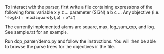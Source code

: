 To interact with the parser, first write a file containing expressions of the following form:
  variable x y z ...
  parameter (SIGN) a b c ...
  Any objective (i.e. '-log(x) + max(square(y),a) + b*z')

The currently implemented atoms are square, max, log_sum_exp, and log.
See sample.txt for an example.

Run dcp_parser/demo.py and follow the instructions. You will then be able to browse the parse trees for the objectives in the file.